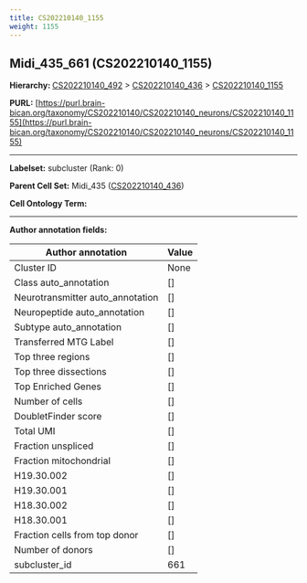 ```yaml
---
title: CS202210140_1155
weight: 1155
---
```

## Midi_435_661 (CS202210140_1155)
<b>Hierarchy: </b>
[CS202210140_492](../CS202210140_492) >
[CS202210140_436](../CS202210140_436) >
[CS202210140_1155](../CS202210140_1155)

**PURL:** [https://purl.brain-bican.org/taxonomy/CS202210140/CS202210140_neurons/CS202210140_1155](https://purl.brain-bican.org/taxonomy/CS202210140/CS202210140_neurons/CS202210140_1155)

---


**Labelset:** subcluster (Rank: 0)

**Parent Cell Set:** Midi_435 ([CS202210140_436](../CS202210140_436))



**Cell Ontology Term:** 

[MARKER GENES.]: #


---

[TRANSFERRED ANNOTATIONS.]: #


[AUTHOR ANNOTATION FIELDS.]: #


**Author annotation fields:**

| Author annotation | Value |
|-------------------|-------|
|Cluster ID|None|
|Class auto_annotation|[]|
|Neurotransmitter auto_annotation|[]|
|Neuropeptide auto_annotation|[]|
|Subtype auto_annotation|[]|
|Transferred MTG Label|[]|
|Top three regions|[]|
|Top three dissections|[]|
|Top Enriched Genes|[]|
|Number of cells|[]|
|DoubletFinder score|[]|
|Total UMI|[]|
|Fraction unspliced|[]|
|Fraction mitochondrial|[]|
|H19.30.002|[]|
|H19.30.001|[]|
|H18.30.002|[]|
|H18.30.001|[]|
|Fraction cells from top donor|[]|
|Number of donors|[]|
|subcluster_id|661|
